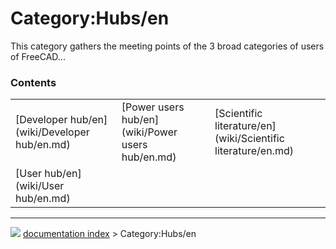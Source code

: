 # Category:Hubs/en
This category gathers the meeting points of the 3 broad categories of users of FreeCAD\...

### Contents

|     |     |     |
| --- | --- | --- |
| [Developer hub/en](wiki/Developer hub/en.md) | [Power users hub/en](wiki/Power users hub/en.md) | [Scientific literature/en](wiki/Scientific literature/en.md) |
| [User hub/en](wiki/User hub/en.md) |



---
![](images/Right_arrow.png) [documentation index](../README.md) > Category:Hubs/en
